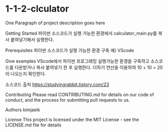 # 1-1-2-clculator

One Paragraph of project description goes here

Getting Started
파이썬 소스코드가 실행 가능한 환경에서 calculator_main.py를 복사 붙여넣기해서 실행한다.

Prerequisites
파이썬 소스코드가 실행 가능한 환경 구축 예) VScode

Give examples
VScode에서 파이썬 프로그래밍 실행가능한 환경을 구축하고 소스코드를 다운받거나 복사 붙여넣기 한 후 실행한다.
더하기 연산을 이용하여 10 + 10 = 20이 나오는지 확인한다.

소스코드 출처
https://studyingrabbit.tistory.com/23


Contributing
Please read CONTRIBUTING.md for details on our code of conduct, and the process for submitting pull requests to us.

Authors
kimjaeik

License
This project is licensed under the MIT License - see the LICENSE.md file for details
